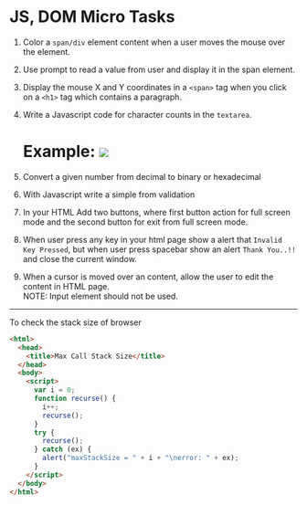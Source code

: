 # JS, DOM Micro Tasks

1. Color a `span/div` element content when a user moves the mouse over the element.

2. Use prompt to read a value from user and display it in the span element.

3. Display the mouse X and Y coordinates in a `<span>` tag when you click on a `<h1>` tag which contains a paragraph.

4. Write a Javascript code for character counts in the `textarea`.

   # Example: ![](https://miro.medium.com/max/1600/1*1HI4NXCeCz1EiIWcIE_0iQ.gif)

5. Convert a given number from decimal to binary or hexadecimal

6. With Javascript write a simple from validation

7. In your HTML Add two buttons, where first button action for full screen mode and the second button for exit from full screen mode.

8. When user press any key in your html page show a alert that `Invalid Key Pressed`, but when user press spacebar show an alert `Thank You..!!` and close the current window.

9. When a cursor is moved over an content, allow the user to edit the content in HTML page.<br>
   NOTE: Input element should not be used.
---

To check the stack size of browser

```html
<html>
  <head>
    <title>Max Call Stack Size</title>
  </head>
  <body>
    <script>
      var i = 0;
      function recurse() {
        i++;
        recurse();
      }
      try {
        recurse();
      } catch (ex) {
        alert("maxStackSize = " + i + "\nerror: " + ex);
      }
    </script>
  </body>
</html>
```
